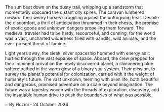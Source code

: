 
The sun beat down on the dusty trail, whipping up a sandstorm that momentarily obscured the distant city spires.  The caravan lumbered onward, their weary horses struggling against the unforgiving heat.  Despite the discomfort, a thrill of anticipation thrummed in their chests, the promise of exotic goods and unknown dangers propelling them forward. The medieval traveler had to be hardy, resourceful, and cunning, for the world was a vast, uncharted wilderness filled with bandits, wild animals, and the ever-present threat of famine. 

Light years away, the sleek, silver spaceship hummed with energy as it hurtled through the vast expanse of space.  Aboard, the crew prepped for their imminent arrival on the newly discovered planet, a shimmering blue sphere bathed in the warm glow of a binary star system.   Their mission, to survey the planet's potential for colonization, carried with it the weight of humanity's future.   The vast unknown, teeming with alien life, both beautiful and dangerous, promised adventure on a scale beyond imagination.   The future was a tapestry woven with the threads of exploration, discovery, and the insatiable human drive to push the boundaries of what was possible. 

~ By Hozmi - 24 October 2024

